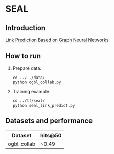 # SEAL
## Introduction
[Link Prediction Based on Graph Neural Networks](https://papers.nips.cc/paper/2018/file/53f0d7c537d99b3824f0f99d62ea2428-Paper.pdf)

## How to run
1. Prepare data.
    ```shell script
    cd ../../data/
    python ogbl_collab.py
    ```

2. Training example.

    ```shell script
    cd ../tf/seal/
    python seal_link_predict.py
    ```
## Datasets and performance
| Dataset | hits@50   |
| ------- | ----- |
| ogbl_collab    | ~0.49  |